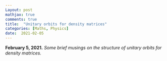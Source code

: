 ```yaml
---
Layout: post
mathjax: true
comments: true
title:  "Unitary orbits for density matrices"
categories: [Maths, Physics]
date:  2021-02-05
---
```


**February 5, 2021.** *Some brief musings on the structure of unitary orbits
  for density matrices.*
